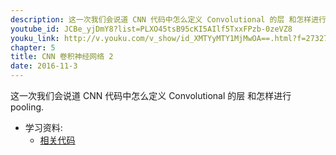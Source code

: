 ```yaml
---
description: 这一次我们会说道 CNN 代码中怎么定义 Convolutional 的层 和怎样进行 pooling.
youtube_id: JCBe_yjDmY8?list=PLXO45tsB95cKI5AIlf5TxxFPzb-0zeVZ8
youku_link: http://v.youku.com/v_show/id_XMTYyMTY1MjMwOA==.html?f=27327189&o=1
chapter: 5
title: CNN 卷积神经网络 2
date: 2016-11-3
---
```


这一次我们会说道 CNN 代码中怎么定义 Convolutional 的层 和怎样进行 pooling.

* 学习资料:
  * [相关代码](https://github.com/MorvanZhou/tutorials/tree/master/tensorflowTUT/tf18_CNN2)
